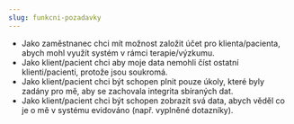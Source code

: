 ```yaml
---
slug: funkcni-pozadavky
---
```


-   Jako zaměstnanec chci mít možnost založit účet pro klienta/pacienta, abych
    mohl využít systém v rámci terapie/výzkumu.
-   Jako klient/pacient chci aby moje data nemohli číst ostatní
    klienti/pacienti, protože jsou soukromá.
-   Jako klient/pacient chci být schopen plnit pouze úkoly, které byly zadány
    pro mě, aby se zachovala integrita sbíraných dat.
-   Jako klient/pacient chci být schopen zobrazit svá data, abych věděl co je o
    mě v systému evidováno (např. vyplněné dotazníky).
